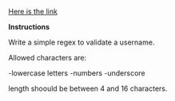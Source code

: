 [Here is the link](www.codewars.com/kata/simple-validation-of-a-username-with-regex)

**Instructions**

Write a simple regex to validate a username.

Allowed characters are:

-lowercase letters -numbers -underscore

length shoould be between 4 and 16 characters.